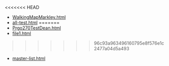 <<<<<<< HEAD
* [WalkingMapMarkley.html](WalkingMapMarkley.html)
* [all-test.html](all-test.html)
=======
* [Prgo270TestDean.html](Prgo270TestDean.html)
* [file1.html](file1.html)
>>>>>>> 96c93a963496160795e8f576e1c2477a04d5a493
* [master-list.html](master-list.html)